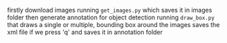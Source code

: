 firstly download images running `get_images.py` which saves it in images folder
then generate annotation for object detection running `draw_box.py` that draws a single or 
multiple, bounding box around the images
saves the xml file if we press 'q' and saves it in annotation folder